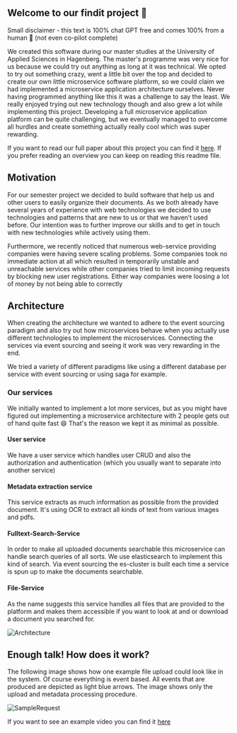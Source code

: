 ## Welcome to our findit project 👋

Small disclaimer - this text is 100% chat GPT free and comes 100% from a human 🧠 (not
even co-pilot complete)

We created this software during our master studies at the University of Applied Sciences
in Hagenberg. The master's programme was very nice for us because we could try out
anything as long at it was technical. We opted to try out something crazy, went a little
bit over the top and decided to create our own little microservice software platform, so
we could claim we had implemented a microservice application architecture ourselves. Never
having programmed anything like this it was a challenge to say the least. We really
enjoyed trying out new technology though and also grew a lot while implementing this
project. Developing a full microservice application platform can be quite challenging, but
we eventually managed to overcome all hurdles and create something actually really cool
which was super rewarding.

If you want to read our full paper about this project you can find it
[here](docs/findit-microservices-plattform.pdf). If you prefer reading an overview you can
keep on reading this readme file.

## Motivation

For our semester project we decided to build software that help us and other users to
easily organize their documents. As we both already have several years of experience with
web technologies we decided to use technologies and patterns that are new to us or that we
haven’t used before. Our intention was to further improve our skills and to get in touch
with new technologies while actively using them.

Furthermore, we recently noticed that numerous web-service providing companies were having
severe scaling problems. Some companies took no immediate action at all which resulted in
temporarily unstable and unreachable services while other companies tried to limit
incoming requests by blocking new user registrations. Either way companies were loosing a
lot of money by not being able to correctly

## Architecture

When creating the architecture we wanted to adhere to the event sourcing paradigm and also
try out how microservices behave when you actually use different technologies to implement
the microservices. Connecting the services via event sourcing and seeing it work was very
rewarding in the end.

We tried a variety of different paradigms like using a different database per service with
event sourcing or using saga for example.

### Our services

We initially wanted to implement a lot more services, but as you might have figured out
implementing a microservice architecture with 2 people gets out of hand quite fast 😄
That's the reason we kept it as minimal as possible.

#### User service

We have a user service which handles user CRUD and also the authorization and
authentication (which you usually want to separate into another service)

#### Metadata extraction service

This service extracts as much information as possible from the provided document. It's
using OCR to extract all kinds of text from various images and pdfs.

#### Fulltext-Search-Service

In order to make all uploaded documents searchable this microservice can handle search
queries of all sorts. We use elasticsearch to implement this kind of search. Via event
sourcing the es-cluster is built each time a service is spun up to make the documents
searchable.

#### File-Service

As the name suggests this service handles all files that are provided to the platform and
makes them accessible if you want to look at and or download a document you searched for.

![Architecture](https://github.com/MaxSquared-WebCraft/findit/assets/15246773/be1e64dd-2506-452c-a2df-7c09f43f6d3f)

## Enough talk! How does it work?

The following image shows how one example file upload could look like in the system. Of
course everything is event based. All events that are produced are depicted as light blue
arrows. The image shows only the upload and metadata processing procedure.

![SampleRequest](https://github.com/MaxSquared-WebCraft/findit/assets/15246773/d5cb2329-8f38-436c-addb-7cb7bbec90da)

If you want to see an example video you can find it [here](docs/output-sample-request.gif)

